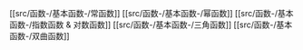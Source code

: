 


[[src/函数-/基本函数-/常函数]]
[[src/函数-/基本函数-/幂函数]]
[[src/函数-/基本函数-/指数函数 & 对数函数]]
[[src/函数-/基本函数-/三角函数]]
[[src/函数-/基本函数-/双曲函数]]
